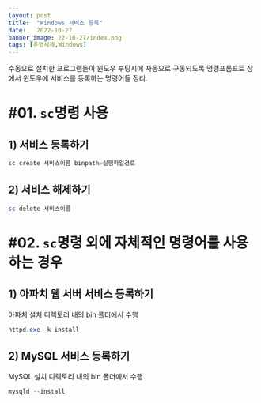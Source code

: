 ```yaml
---
layout: post
title:  "Windows 서비스 등록"
date:   2022-10-27
banner_image: 22-10-27/index.png
tags: [운영체제,Windows]
---
```


수동으로 설치한 프로그램들이 윈도우 부팅시에 자동으로 구동되도록 명령프롬프트 상에서 윈도우에 서비스를 등록하는 명령어들 정리.

<!--more-->

# #01. `sc`명령 사용

## 1) 서비스 등록하기

```powershell
sc create 서비스이름 binpath=실행파일경로
```

## 2) 서비스 해제하기

```powershell
sc delete 서비스이름
```

# #02. `sc`명령 외에 자체적인 명령어를 사용하는 경우

## 1) 아파치 웹 서버 서비스 등록하기

아파치 설치 디렉토리 내의 bin 폴더에서 수행

```powershell
httpd.exe -k install
```

## 2) MySQL 서비스 등록하기

MySQL 설치 디렉토리 내의 bin 폴더에서 수행

```powershell
mysqld --install
```